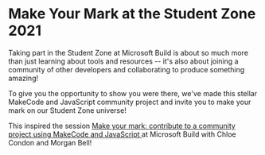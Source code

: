 # Make Your Mark at the Student Zone 2021

Taking part in the Student Zone at Microsoft Build is about so much more than just learning about tools and resources -- it's also about joining a community of other developers and collaborating to produce something amazing! 

To give you the opportunity to show you were there, we've made this stellar MakeCode and JavaScript community project and invite you to make your mark on our Student Zone universe!

This inspired the session [Make your mark: contribute to a community project using MakeCode and JavaScript ](https://mybuild.microsoft.com/sessions/9ff3107b-0895-4d3a-a585-09ee14d2d05c?source=sessions) at Microsoft Build with Chloe Condon and Morgan Bell!

## 
